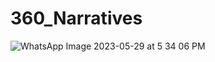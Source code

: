# 360_Narratives
![WhatsApp Image 2023-05-29 at 5 34 06 PM](https://github.com/ValentinaRozo/360_Narratives/assets/69249992/ddffdb30-41e2-462d-9fd4-52a8abd75bf6)
